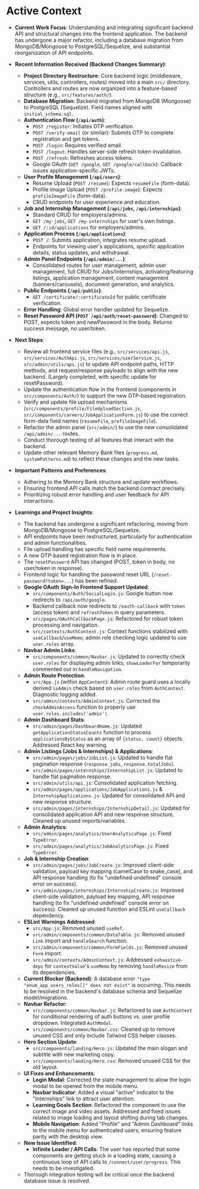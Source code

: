 # Active Context

- **Current Work Focus**: Understanding and integrating significant backend API and structural changes into the frontend application. The backend has undergone a major refactor, including a database migration from MongoDB/Mongoose to PostgreSQL/Sequelize, and substantial reorganization of API endpoints.

- **Recent Information Received (Backend Changes Summary)**:
    - **Project Directory Restructure**: Core backend logic (middleware, services, utils, controllers, routes) moved into a main `src/` directory. Controllers and routes are now organized into a feature-based structure (e.g., `src/features/auth/`).
    - **Database Migration**: Backend migrated from MongoDB (Mongoose) to PostgreSQL (Sequelize). Field names aligned with `initial_schema.sql`.
    - **Authentication Flow (`/api/auth`)**:
        - `POST /register`: Initiates OTP verification.
        - `POST /verify-email` (or similar): Submits OTP to complete registration and get tokens.
        - `POST /login`: Requires verified email.
        - `POST /logout`: Handles server-side refresh token invalidation.
        - `POST /refresh`: Refreshes access tokens.
        - Google OAuth (`GET /google`, `GET /google/callback`): Callback issues application-specific JWTs.
    - **User Profile Management (`/api/users`)**:
        - Resume Upload (`POST /resume`): Expects `resumeFile` (form-data).
        - Profile Image Upload (`POST /profile-image`): Expects `profileImageFile` (form-data).
        - CRUD endpoints for user experience and education.
    - **Job and Internship Management (`/api/jobs`, `/api/internships`)**:
        - Standard CRUD for employers/admins.
        - `GET /my-jobs`, `GET /my-internships` for user's own listings.
        - `GET /:id/applications` for employers/admins.
    - **Application Process (`/api/applications`)**:
        - `POST /`: Submits application, integrates resume upload.
        - Endpoints for viewing user's applications, specific application details, status updates, and withdrawal.
    - **Admin Panel Endpoints (`/api/admin/...`)**:
        - Consolidated routes for user management, admin user management, full CRUD for Jobs/Internships, activating/featuring listings, application management, content management (banners/carousels), document generation, and analytics.
    - **Public Endpoints (`/api/public`)**:
        - `GET /certificate/:certificateId` for public certificate verification.
    - **Error Handling**: Global error handler updated for Sequelize.
    - **Reset Password API (`POST /api/auth/reset-password`)**: Changed to POST, expects token and newPassword in the body. Returns success message, no user/token.

- **Next Steps**:
    - Review all frontend service files (e.g., `src/services/api.js`, `src/services/AuthApi.js`, `src/services/userService.js`, `src/admin/utils/api.js`) to update API endpoint paths, HTTP methods, and request/response payloads to align with the new backend. (Largely completed, with specific update for resetPassword).
    - Update the authentication flow in the frontend (components in `src/components/Auth/`) to support the new OTP-based registration.
    - Verify and update file upload mechanisms (`src/components/profile/FileUploadSection.js`, `src/components/careers/JobApplicationForm.js`) to use the correct form-data field names (`resumeFile`, `profileImageFile`).
    - Refactor the admin panel (`src/admin/`) to use the new consolidated `/api/admin/...` routes.
    - Conduct thorough testing of all features that interact with the backend.
    - Update other relevant Memory Bank files (`progress.md`, `systemPatterns.md`) to reflect these changes and the new tasks.

- **Important Patterns and Preferences**:
    - Adhering to the Memory Bank structure and update workflows.
    - Ensuring frontend API calls match the backend contract precisely.
    - Prioritizing robust error handling and user feedback for API interactions.

- **Learnings and Project Insights**:
    - The backend has undergone a significant refactoring, moving from MongoDB/Mongoose to PostgreSQL/Sequelize.
    - API endpoints have been restructured, particularly for authentication and admin functionalities.
    - File upload handling has specific field name requirements.
    - A new OTP-based registration flow is in place.
    - The `resetPassword` API has changed (POST, token in body, no user/token in response).
    - Frontend logic for handling the password reset URL (`/reset-password?token=...`) has been refined.
    - **Google OAuth Sign-In Frontend Support Updated**:
        - `src/components/Auth/SocialLogin.js`: Google button now redirects to `/api/auth/google`.
        - Backend callback now redirects to `/oauth-callback` with `token` (access token) and `refreshToken` in query parameters.
        - `src/pages/OAuthCallbackPage.js`: Refactored for robust token processing and navigation.
        - `src/contexts/AuthContext.js`: Context functions stabilized with `useCallback`/`useMemo`; admin role checking logic updated to use `user.roles` array.
    - **Navbar Admin Links**:
        - `src/components/common/Navbar.js`: Updated to correctly check `user.roles` for displaying admin links; `showLoaderFor` temporarily commented out in `handleNavigation`.
    - **Admin Route Protection**:
        - `src/App.js` (within `AppContent`): Admin route guard uses a locally derived `isAdmin` check based on `user.roles` from `AuthContext`. Diagnostic logging added.
        - `src/admin/contexts/AdminContext.js`: Corrected the `checkAdminAccess` function to properly use `user.roles.includes('admin')`.
    - **Admin Dashboard Stats**:
        - `src/admin/pages/DashboardHome.js`: Updated `getApplicationStatusCounts` function to process `applicationsByStatus` as an array of `{status, count}` objects. Addressed React key warning.
    - **Admin Listings (Jobs & Internships) & Applications**:
        - `src/admin/pages/jobs/JobList.js`: Updated to handle flat pagination response (`response.jobs`, `response.totalJobs`).
        - `src/admin/pages/internships/InternshipList.js`: Updated to handle flat pagination response.
        - `src/admin/utils/api.js`: Consolidated application fetching.
        - `src/admin/pages/applications/JobApplications.js` & `InternshipApplications.js`: Updated for consolidated API and new response structure.
        - `src/admin/pages/internships/InternshipDetail.js`: Updated for consolidated application API and new response structure. Cleaned up unused imports/variables.
    - **Admin Analytics**:
        - `src/admin/pages/analytics/UserAnalyticsPage.js`: Fixed `TypeError`.
        - `src/admin/pages/analytics/JobAnalyticsPage.js`: Fixed `TypeError`.
    - **Job & Internship Creation**:
        - `src/admin/pages/jobs/JobCreate.js`: Improved client-side validation, payload key mapping (camelCase to snake_case), and API response handling (to fix "undefined undefined" console error on success).
        - `src/admin/pages/internships/InternshipCreate.js`: Improved client-side validation, payload key mapping, API response handling (to fix "undefined undefined" console error on success). Cleaned up unused function and ESLint `useCallback` dependency.
    - **ESLint Warnings Addressed**:
        - `src/App.js`: Removed unused `useRef`.
        - `src/admin/components/common/DataTable.js`: Removed unused `Link` import and `handleSearch` function.
        - `src/admin/components/common/FormFields.js`: Removed unused `Form` import.
        - `src/admin/contexts/AdminContext.js`: Addressed `exhaustive-deps` for `contextValue`'s `useMemo` by removing `handleResize` from its dependencies.
    - **Current Blocker (Backend)**: A database error `"type "enum_app_users_roles[]" does not exist"` is occurring. This needs to be resolved in the backend's database schema and Sequelize model/migrations.
    - **Navbar Refactor**:
        - `src/components/common/Navbar.js`: Refactored to use `AuthContext` for conditional rendering of auth buttons vs. user profile dropdown. Integrated `AuthModal`.
        - `src/components/common/Navbar.css`: Cleaned up to remove unused CSS and only include Tailwind CSS helper classes.
    - **Hero Section Update**:
        - `src/components/landing/Hero.js`: Updated the main slogan and subtitle with new marketing copy.
        - `src/components/landing/Hero.css`: Removed unused CSS for the old layout.
    - **UI Fixes and Enhancements**:
        - **Login Modal**: Corrected the state management to allow the login modal to be opened from the mobile menu.
        - **Navbar Indicator**: Added a visual "active" indicator to the "Internships" link to attract user attention.
        - **Learning Goals Section**: Refactored the component to use the correct image and video assets. Addressed and fixed issues related to image loading and layout shifting during tab changes.
        - **Mobile Navigation**: Added "Profile" and "Admin Dashboard" links to the mobile menu for authenticated users, ensuring feature parity with the desktop view.
    - **New Issue Identified**:
        - **Infinite Loader / API Calls**: The user has reported that some components are getting stuck in a loading state, causing a continuous loop of API calls to `/connect/user/progress`. This needs to be investigated.
    - Thorough integration testing will be critical once the backend database issue is resolved.
